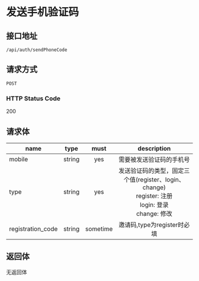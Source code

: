 # 发送手机验证码

## 接口地址

`/api/auth/sendPhoneCode`

## 请求方式

`POST`

### HTTP Status Code

200

## 请求体

| name     | type     | must     | description |
|----------|:--------:|:--------:|:--------:|
| mobile    | string   | yes      | 需要被发送验证码的手机号 |
| type     | string   | yes      | 发送验证码的类型，固定三个值(register、login、change) <br /> register: 注册 <br /> login: 登录 <br /> change: 修改 |
| registration_code | string   | sometime   | 邀请码,type为register时必填 |

## 返回体

无返回体
